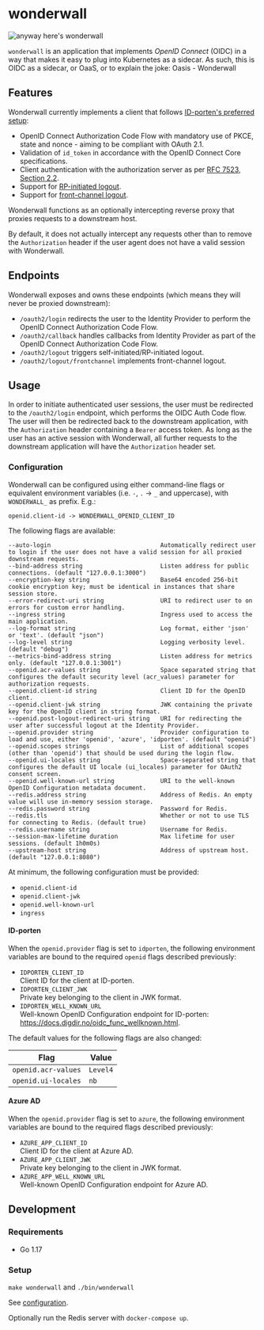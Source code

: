 # wonderwall

![anyway here's wonderwall](https://i.imgur.com/NhRLEej.png)

`wonderwall` is an application that implements _OpenID Connect_ (OIDC) in a way that makes it easy to plug into
Kubernetes as a sidecar. As such, this is OIDC as a sidecar, or OaaS, or to explain the joke: Oasis - Wonderwall

## Features

Wonderwall currently implements a client that
follows [ID-porten's preferred setup](https://docs.digdir.no/oidc_guide_idporten.html):

- OpenID Connect Authorization Code Flow with mandatory use of PKCE, state and nonce - aiming to be compliant with OAuth
  2.1.
- Validation of `id_token` in accordance with the OpenID Connect Core specifications.
- Client authentication with the authorization server as
  per [RFC 7523, Section 2.2](https://datatracker.ietf.org/doc/html/rfc7523).
- Support for [RP-initiated logout](https://openid.net/specs/openid-connect-rpinitiated-1_0.html).
- Support for [front-channel logout](https://openid.net/specs/openid-connect-frontchannel-1_0.html).

Wonderwall functions as an optionally intercepting reverse proxy that proxies requests to a downstream host.

By default, it does not actually intercept any requests other than to remove the `Authorization` header if the user
agent does not have a valid session with Wonderwall.

## Endpoints

Wonderwall exposes and owns these endpoints (which means they will never be proxied downstream):

* `/oauth2/login` redirects the user to the Identity Provider to perform the OpenID Connect Authorization Code Flow.
* `/oauth2/callback` handles callbacks from Identity Provider as part of the OpenID Connect Authorization Code Flow.
* `/oauth2/logout` triggers self-initiated/RP-initiated logout.
* `/oauth2/logout/frontchannel` implements front-channel logout.

## Usage

In order to initiate authenticated user sessions, the user must be redirected to the `/oauth2/login` endpoint, which
performs the OIDC Auth Code flow. The user will then be redirected back to the downstream application, with
the `Authorization` header containing a `Bearer`
access token. As long as the user has an active session with Wonderwall, all further requests to the downstream
application will have the `Authorization` header set.

### Configuration

Wonderwall can be configured using either command-line flags or equivalent environment variables (i.e. `-`, `.` -> `_`
and uppercase), with `WONDERWALL_` as prefix. E.g.:

```text
openid.client-id -> WONDERWALL_OPENID_CLIENT_ID
```

The following flags are available:

```shell
--auto-login                               Automatically redirect user to login if the user does not have a valid session for all proxied downstream requests.
--bind-address string                      Listen address for public connections. (default "127.0.0.1:3000")
--encryption-key string                    Base64 encoded 256-bit cookie encryption key; must be identical in instances that share session store.
--error-redirect-uri string                URI to redirect user to on errors for custom error handling.
--ingress string                           Ingress used to access the main application.
--log-format string                        Log format, either 'json' or 'text'. (default "json")
--log-level string                         Logging verbosity level. (default "debug")
--metrics-bind-address string              Listen address for metrics only. (default "127.0.0.1:3001")
--openid.acr-values string                 Space separated string that configures the default security level (acr_values) parameter for authorization requests.
--openid.client-id string                  Client ID for the OpenID client.
--openid.client-jwk string                 JWK containing the private key for the OpenID client in string format.
--openid.post-logout-redirect-uri string   URI for redirecting the user after successful logout at the Identity Provider.
--openid.provider string                   Provider configuration to load and use, either 'openid', 'azure', 'idporten'. (default "openid")
--openid.scopes strings                    List of additional scopes (other than 'openid') that should be used during the login flow.
--openid.ui-locales string                 Space-separated string that configures the default UI locale (ui_locales) parameter for OAuth2 consent screen.
--openid.well-known-url string             URI to the well-known OpenID Configuration metadata document.
--redis.address string                     Address of Redis. An empty value will use in-memory session storage.
--redis.password string                    Password for Redis.
--redis.tls                                Whether or not to use TLS for connecting to Redis. (default true)
--redis.username string                    Username for Redis.
--session-max-lifetime duration            Max lifetime for user sessions. (default 1h0m0s)
--upstream-host string                     Address of upstream host. (default "127.0.0.1:8080")
```

At minimum, the following configuration must be provided:

- `openid.client-id`
- `openid.client-jwk`
- `openid.well-known-url`
- `ingress`

#### ID-porten

When the `openid.provider` flag is set to `idporten`, the following environment variables are bound to the required `openid`
flags described previously:

- `IDPORTEN_CLIENT_ID`  
  Client ID for the client at ID-porten.
- `IDPORTEN_CLIENT_JWK`  
  Private key belonging to the client in JWK format.
- `IDPORTEN_WELL_KNOWN_URL`  
  Well-known OpenID Configuration endpoint for ID-porten: <https://docs.digdir.no/oidc_func_wellknown.html>.

The default values for the following flags are also changed:

| Flag | Value |
| ---- | ----- |
| `openid.acr-values` | `Level4` |
| `openid.ui-locales` | `nb` |

#### Azure AD

When the `openid.provider` flag is set to `azure`, the following environment variables are bound to the required flags
described previously:

- `AZURE_APP_CLIENT_ID`  
  Client ID for the client at Azure AD.
- `AZURE_APP_CLIENT_JWK`  
  Private key belonging to the client in JWK format.
- `AZURE_APP_WELL_KNOWN_URL`  
  Well-known OpenID Configuration endpoint for Azure AD.

## Development

### Requirements

- Go 1.17

### Setup

`make wonderwall` and `./bin/wonderwall`

See [configuration](#configuration).

Optionally run the Redis server with `docker-compose up`.
